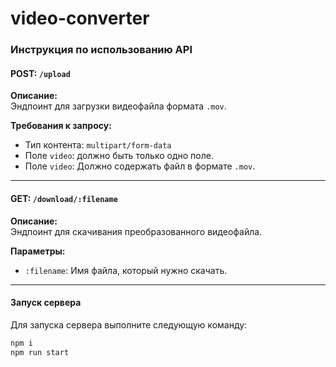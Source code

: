 # video-converter

### Инструкция по использованию API

#### POST: `/upload`

**Описание:**  
Эндпоинт для загрузки видеофайла формата `.mov`.

**Требования к запросу:**

- Тип контента: `multipart/form-data`
- Поле `video`: должно быть только одно поле.
- Поле `video`: Должно содержать файл в формате `.mov`.

---

#### GET: `/download/:filename`

**Описание:**  
Эндпоинт для скачивания преобразованного видеофайла.

**Параметры:**

- `:filename`: Имя файла, который нужно скачать.

---

#### Запуск сервера

Для запуска сервера выполните следующую команду:

```bash
npm i
npm run start
```
